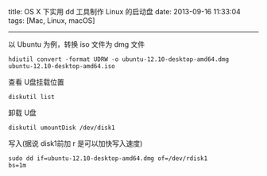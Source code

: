 title: OS X 下实用 dd 工具制作 Linux 的启动盘
date: 2013-09-16 11:33:04
tags: [Mac, Linux, macOS]

---

以 Ubuntu 为例，转换 iso 文件为 dmg 文件

<code>hdiutil convert -format UDRW -o ubuntu-12.10-desktop-amd64.dmg ubuntu-12.10-desktop-amd64.iso</code> 

查看 U盘挂载位置

<code>diskutil list</code>
<!--more-->
卸载 U盘

<code>diskutil umountDisk /dev/disk1</code>

写入(据说 disk1前加 r 是可以加快写入速度)

<code>sudo dd if=ubuntu-12.10-desktop-amd64.dmg of=/dev/rdisk1 bs=1m</code>